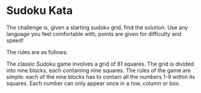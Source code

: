 # Sudoku Kata

The challenge is, given a starting sudoku grid, find the solution. Use any language you feel comfortable with, points are given for difficulty and speed!

The rules are as follows:

The classic Sudoku game involves a grid of 81 squares. The grid is divided into nine blocks, each containing nine squares. The rules of the game are simple: each of the nine blocks has to contain all the numbers 1-9 within its squares. Each number can only appear once in a row, column or box.
